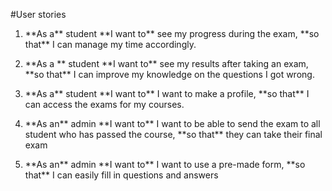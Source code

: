 \#User stories

1.  \*\*As a\*\* student \*\*I want to\*\* see my progress during the
    exam, \*\*so that\*\* I can manage my time accordingly.

2.  \*\*As a \*\* student \*\*I want to\*\* see my results after taking
    an exam, \*\*so that\*\* I can improve my knowledge on the questions
    I got wrong.

3.  \*\*As a\*\* student \*\*I want to\*\* I want to make a profile,
    \*\*so that\*\* I can access the exams for my courses.

4.  \*\*As an\*\* admin \*\*I want to\*\* I want to be able to send the
    exam to all student who has passed the course, \*\*so that\*\* they
    can take their final exam

5.  \*\*As an\*\* admin \*\*I want to\*\* I want to use a pre-made form,
    \*\*so that\*\* I can easily fill in questions and answers
